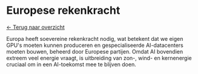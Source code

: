 # Europese rekenkracht

[← Terug naar overzicht](index.html)

Europa heeft soevereine rekenkracht nodig, wat betekent dat we eigen GPU's moeten kunnen produceren en gespecialiseerde AI-datacenters moeten bouwen, beheerd door Europese partijen. Omdat AI bovendien extreem veel energie vraagt, is uitbreiding van zon-, wind- en kernenergie cruciaal om in een AI-toekomst mee te blijven doen.
